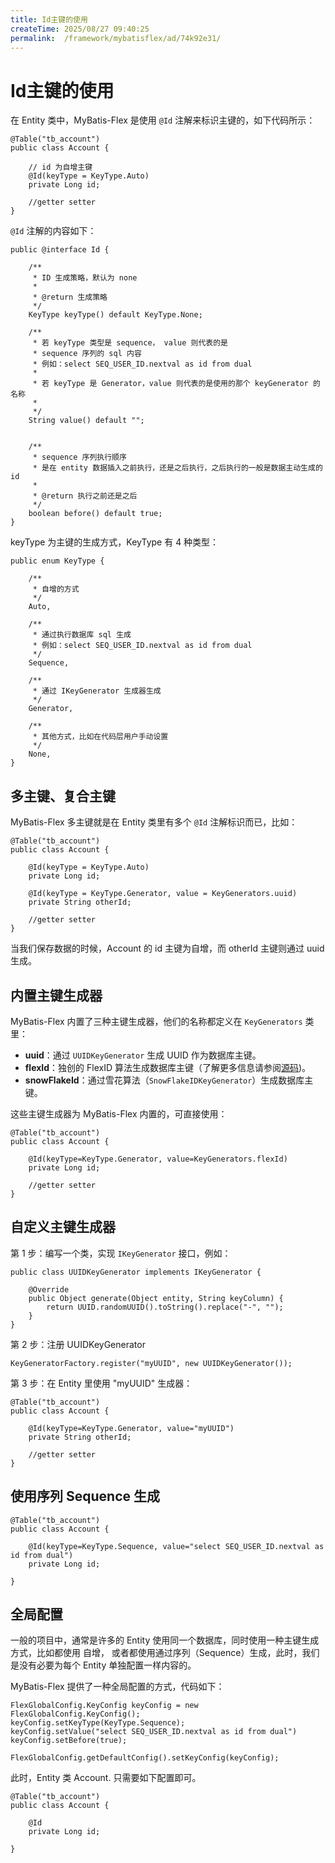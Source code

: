 ```yaml
---
title: Id主键的使用
createTime: 2025/08/27 09:40:25
permalink:  /framework/mybatisflex/ad/74k92e31/
---
```

# Id主键的使用

在 Entity 类中，MyBatis-Flex 是使用 `@Id` 注解来标识主键的，如下代码所示：



```
@Table("tb_account")
public class Account {

    // id 为自增主键
    @Id(keyType = KeyType.Auto)
    private Long id;

    //getter setter
}
```

`@Id` 注解的内容如下：



```
public @interface Id {

    /**
     * ID 生成策略，默认为 none
     *
     * @return 生成策略
     */
    KeyType keyType() default KeyType.None;

    /**
     * 若 keyType 类型是 sequence， value 则代表的是
     * sequence 序列的 sql 内容
     * 例如：select SEQ_USER_ID.nextval as id from dual
     *
     * 若 keyType 是 Generator，value 则代表的是使用的那个 keyGenerator 的名称
     *
     */
    String value() default "";


    /**
     * sequence 序列执行顺序
     * 是在 entity 数据插入之前执行，还是之后执行，之后执行的一般是数据主动生成的 id
     *
     * @return 执行之前还是之后
     */
    boolean before() default true;
}
```

keyType 为主键的生成方式，KeyType 有 4 种类型：



```
public enum KeyType {

    /**
     * 自增的方式
     */
    Auto,

    /**
     * 通过执行数据库 sql 生成
     * 例如：select SEQ_USER_ID.nextval as id from dual
     */
    Sequence,

    /**
     * 通过 IKeyGenerator 生成器生成
     */
    Generator,

    /**
     * 其他方式，比如在代码层用户手动设置
     */
    None,
}
```

## 多主键、复合主键

MyBatis-Flex 多主键就是在 Entity 类里有多个 `@Id` 注解标识而已，比如：



```
@Table("tb_account")
public class Account {

    @Id(keyType = KeyType.Auto)
    private Long id;

    @Id(keyType = KeyType.Generator, value = KeyGenerators.uuid)
    private String otherId;

    //getter setter
}
```

当我们保存数据的时候，Account 的 id 主键为自增，而 otherId 主键则通过 uuid 生成。

## 内置主键生成器

MyBatis-Flex 内置了三种主键生成器，他们的名称都定义在 `KeyGenerators` 类里：

- **uuid**：通过 `UUIDKeyGenerator` 生成 UUID 作为数据库主键。
- **flexId**：独创的 FlexID 算法生成数据库主键（了解更多信息请参阅[源码](https://gitee.com/mybatis-flex/mybatis-flex/blob/main/mybatis-flex-core/src/main//com/mybatisflex/core/keygen/impl/FlexIDKeyGenerator.))。
- **snowFlakeId**：通过雪花算法（`SnowFlakeIDKeyGenerator`）生成数据库主键。

这些主键生成器为 MyBatis-Flex 内置的，可直接使用：



```
@Table("tb_account")
public class Account {

    @Id(keyType=KeyType.Generator, value=KeyGenerators.flexId)
    private Long id;
    
    //getter setter
}
```

## 自定义主键生成器

第 1 步：编写一个类，实现 `IKeyGenerator` 接口，例如：



```
public class UUIDKeyGenerator implements IKeyGenerator {

    @Override
    public Object generate(Object entity, String keyColumn) {
        return UUID.randomUUID().toString().replace("-", "");
    }
}
```

第 2 步：注册 UUIDKeyGenerator



```
KeyGeneratorFactory.register("myUUID", new UUIDKeyGenerator());
```

第 3 步：在 Entity 里使用 "myUUID" 生成器：



```
@Table("tb_account")
public class Account {
    
    @Id(keyType=KeyType.Generator, value="myUUID")
    private String otherId;

    //getter setter
}
```

## 使用序列 Sequence 生成



```
@Table("tb_account")
public class Account {

    @Id(keyType=KeyType.Sequence, value="select SEQ_USER_ID.nextval as id from dual")
    private Long id;
    
}
```

## 全局配置

一般的项目中，通常是许多的 Entity 使用同一个数据库，同时使用一种主键生成方式，比如都使用 自增， 或者都使用通过序列（Sequence）生成，此时，我们是没有必要为每个 Entity 单独配置一样内容的。

MyBatis-Flex 提供了一种全局配置的方式，代码如下：



```
FlexGlobalConfig.KeyConfig keyConfig = new FlexGlobalConfig.KeyConfig();
keyConfig.setKeyType(KeyType.Sequence);
keyConfig.setValue("select SEQ_USER_ID.nextval as id from dual")
keyConfig.setBefore(true);

FlexGlobalConfig.getDefaultConfig().setKeyConfig(keyConfig);
```

此时，Entity 类 Account. 只需要如下配置即可。



```
@Table("tb_account")
public class Account {

    @Id
    private Long id;
    
}
```